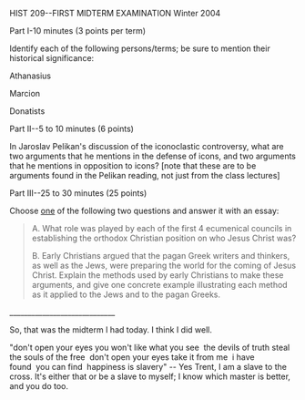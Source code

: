 HIST 209--FIRST MIDTERM EXAMINATION
Winter 2004

Part I-10 minutes (3 points per term)

Identify each of the following persons/terms; be sure to mention their historical significance:

Athanasius

Marcion

Donatists


Part II--5 to 10 minutes (6 points)

In Jaroslav Pelikan's discussion of the iconoclastic controversy, what are two arguments that he mentions in the defense of icons, and two arguments that he mentions in opposition to icons? [note that these are to be arguments found in the Pelikan reading, not just from the class lectures]


Part III--25 to 30 minutes (25 points)

Choose <span style="text-decoration: underline;">one</span> of the following two questions and answer it with an essay:</p><blockquote><p>A. What role was played by each of the first 4 ecumenical councils in establishing the orthodox Christian position on who Jesus Christ was?

B. Early Christians argued that the pagan Greek writers and thinkers, as well as the Jews, were preparing the world for the coming of Jesus Christ.  Explain the methods used by early Christians to make these arguments, and give one concrete example illustrating each method as it applied to the Jews and to the pagan Greeks.</p></blockquote><p>_____________________________

So, that was the midterm I had today.  I think I did well.

"don't open your eyes you won't like what you see&nbsp;&nbsp;the devils of truth steal the souls of the free&nbsp;&nbsp;don't open your eyes take it from me&nbsp;&nbsp;i have found&nbsp;&nbsp;you can find&nbsp;&nbsp;happiness is slavery" -- Yes Trent, I am a slave to the cross.  It's either that or be a slave to myself; I know which master is better, and you do too.